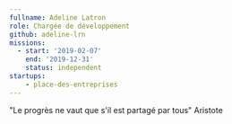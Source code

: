 ```yaml
---
fullname: Adeline Latron
role: Chargée de développement
github: adeline-lrn
missions:
  - start: '2019-02-07'
    end: '2019-12-31'
    status: independent
startups:
    - place-des-entreprises
---
```


"Le progrès ne vaut que s'il est partagé par tous" Aristote
